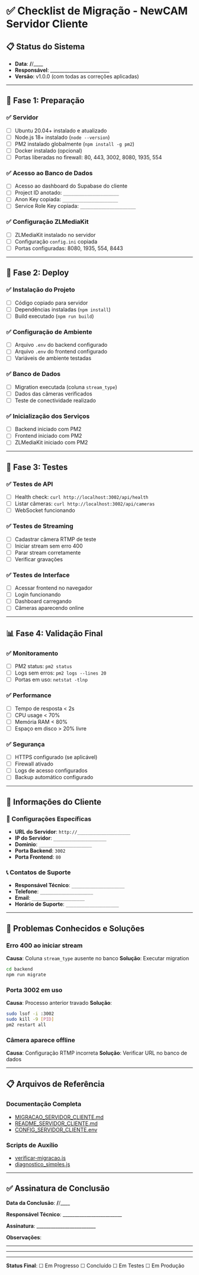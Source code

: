 # ✅ Checklist de Migração - NewCAM Servidor Cliente

## 📋 Status do Sistema
- **Data**: __/__/____
- **Responsável**: _________________________
- **Versão**: v1.0.0 (com todas as correções aplicadas)

---

## 🎯 Fase 1: Preparação

### ✅ Servidor
- [ ] Ubuntu 20.04+ instalado e atualizado
- [ ] Node.js 18+ instalado (`node --version`)
- [ ] PM2 instalado globalmente (`npm install -g pm2`)
- [ ] Docker instalado (opcional)
- [ ] Portas liberadas no firewall: 80, 443, 3002, 8080, 1935, 554

### ✅ Acesso ao Banco de Dados
- [ ] Acesso ao dashboard do Supabase do cliente
- [ ] Project ID anotado: `_____________________`
- [ ] Anon Key copiada: `_____________________`
- [ ] Service Role Key copiada: `_____________________`

### ✅ Configuração ZLMediaKit
- [ ] ZLMediaKit instalado no servidor
- [ ] Configuração `config.ini` copiada
- [ ] Portas configuradas: 8080, 1935, 554, 8443

---

## 🚀 Fase 2: Deploy

### ✅ Instalação do Projeto
- [ ] Código copiado para servidor
- [ ] Dependências instaladas (`npm install`)
- [ ] Build executado (`npm run build`)

### ✅ Configuração de Ambiente
- [ ] Arquivo `.env` do backend configurado
- [ ] Arquivo `.env` do frontend configurado
- [ ] Variáveis de ambiente testadas

### ✅ Banco de Dados
- [ ] Migration executada (coluna `stream_type`)
- [ ] Dados das câmeras verificados
- [ ] Teste de conectividade realizado

### ✅ Inicialização dos Serviços
- [ ] Backend iniciado com PM2
- [ ] Frontend iniciado com PM2
- [ ] ZLMediaKit iniciado com PM2

---

## 🧪 Fase 3: Testes

### ✅ Testes de API
- [ ] Health check: `curl http://localhost:3002/api/health`
- [ ] Listar câmeras: `curl http://localhost:3002/api/cameras`
- [ ] WebSocket funcionando

### ✅ Testes de Streaming
- [ ] Cadastrar câmera RTMP de teste
- [ ] Iniciar stream sem erro 400
- [ ] Parar stream corretamente
- [ ] Verificar gravações

### ✅ Testes de Interface
- [ ] Acessar frontend no navegador
- [ ] Login funcionando
- [ ] Dashboard carregando
- [ ] Câmeras aparecendo online

---

## 📊 Fase 4: Validação Final

### ✅ Monitoramento
- [ ] PM2 status: `pm2 status`
- [ ] Logs sem erros: `pm2 logs --lines 20`
- [ ] Portas em uso: `netstat -tlnp`

### ✅ Performance
- [ ] Tempo de resposta < 2s
- [ ] CPU usage < 70%
- [ ] Memória RAM < 80%
- [ ] Espaço em disco > 20% livre

### ✅ Segurança
- [ ] HTTPS configurado (se aplicável)
- [ ] Firewall ativado
- [ ] Logs de acesso configurados
- [ ] Backup automático configurado

---

## 📝 Informações do Cliente

### 🔧 Configurações Específicas
- **URL do Servidor**: `http://____________________`
- **IP do Servidor**: `____________________`
- **Dominio**: `____________________`
- **Porta Backend**: `3002`
- **Porta Frontend**: `80`

### 📞 Contatos de Suporte
- **Responsável Técnico**: `____________________`
- **Telefone**: `____________________`
- **Email**: `____________________`
- **Horário de Suporte**: `____________________`

---

## 🚨 Problemas Conhecidos e Soluções

### Erro 400 ao iniciar stream
**Causa**: Coluna `stream_type` ausente no banco
**Solução**: Executar migration
```bash
cd backend
npm run migrate
```

### Porta 3002 em uso
**Causa**: Processo anterior travado
**Solução**: 
```bash
sudo lsof -i :3002
sudo kill -9 [PID]
pm2 restart all
```

### Câmera aparece offline
**Causa**: Configuração RTMP incorreta
**Solução**: Verificar URL no banco de dados

---

## 📋 Arquivos de Referência

### Documentação Completa
- [MIGRACAO_SERVIDOR_CLIENTE.md](./MIGRACAO_SERVIDOR_CLIENTE.md)
- [README_SERVIDOR_CLIENTE.md](./README_SERVIDOR_CLIENTE.md)
- [CONFIG_SERVIDOR_CLIENTE.env](./CONFIG_SERVIDOR_CLIENTE.env)

### Scripts de Auxílio
- [verificar-migracao.js](./verificar-migracao.js)
- [diagnostico_simples.js](./diagnostico_simples.js)

---

## ✅ Assinatura de Conclusão

**Data da Conclusão**: __/__/____

**Responsável Técnico**: _________________________

**Assinatura**: _________________________

**Observações**: 
_________________________________________________
_________________________________________________

---

**Status Final**: ☐ Em Progresso ☐ Concluído ☐ Em Testes ☐ Em Produção